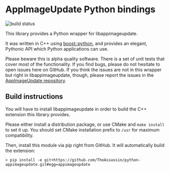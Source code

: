 # AppImageUpdate Python bindings

![build status](https://travis-ci.org/TheAssassin/python-appimageupdate.svg?branch=master)

This library provides a Python wrapper for libappimageupdate.

It was written in C++ using
[boost::python](https://www.boost.org/doc/libs/1_66_0/libs/python/doc/html/),
and provides an elegant, Pythonic API which Python applications can use.

Please beware this is alpha quality software. There is a set of unit tests
that cover most of the functionality. If you find bugs, please do not hesitate
to open issues here on GitHub. If you think the issues are not in this wrapper
but right in libappimageupdate, though, please report the issues in the
[AppImageUpdate repository](https://github.com/AppImage/AppImageUpdate/issues).


## Build instructions

You will have to install libappimageupdate in order to build the C++
extension this library provides.

Please either install a distribution package, or use CMake and `make install`
to set it up. You should set CMake installation prefix to `/usr` for maximum
compatibility.

Then, install this module via pip right from GitHub. It will automatically
build the extension:

```
> pip install -e git+https://github.com/TheAssassin/python-appimageupdate.git#egg=appimageupdate
```
